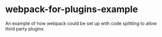 # webpack-for-plugins-example
An example of how webpack could be set up with code splitting to allow third party plugins
